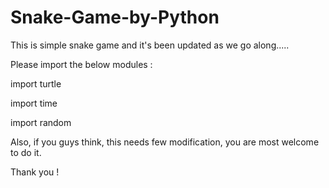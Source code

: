 # Snake-Game-by-Python
This is simple snake game and it's been updated as we go along.....

Please import the below modules : 

import turtle

import time

import random

Also, if you guys think, this needs few modification, you are most welcome to do it.

Thank you !
